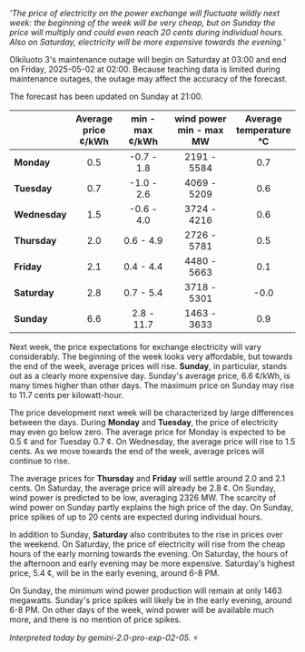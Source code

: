*'The price of electricity on the power exchange will fluctuate wildly next week: the beginning of the week will be very cheap, but on Sunday the price will multiply and could even reach 20 cents during individual hours. Also on Saturday, electricity will be more expensive towards the evening.*'

Olkiluoto 3's maintenance outage will begin on Saturday at 03:00 and end on Friday, 2025-05-02 at 02:00. Because teaching data is limited during maintenance outages, the outage may affect the accuracy of the forecast.

The forecast has been updated on Sunday at 21:00.

|    | Average<br>price<br>¢/kWh | min - max<br>¢/kWh | wind power<br>min - max<br>MW | Average<br>temperature<br>°C |
|:---|:---:|:---:|:---:|:---:|
| **Monday** | 0.5 | -0.7 - 1.8 | 2191 - 5584 | 0.7 |
| **Tuesday** | 0.7 | -1.0 - 2.6 | 4069 - 5209 | 0.6 |
| **Wednesday** | 1.5 | -0.6 - 4.0 | 3724 - 4216 | 0.6 |
| **Thursday** | 2.0 | 0.6 - 4.9 | 2726 - 5781 | 0.5 |
| **Friday** | 2.1 | 0.4 - 4.4 | 4480 - 5663 | 0.1 |
| **Saturday** | 2.8 | 0.7 - 5.4 | 3718 - 5301 | -0.0 |
| **Sunday** | 6.6 | 2.8 - 11.7 | 1463 - 3633 | 0.9 |

Next week, the price expectations for exchange electricity will vary considerably. The beginning of the week looks very affordable, but towards the end of the week, average prices will rise. **Sunday**, in particular, stands out as a clearly more expensive day. Sunday's average price, 6.6 ¢/kWh, is many times higher than other days. The maximum price on Sunday may rise to 11.7 cents per kilowatt-hour.

The price development next week will be characterized by large differences between the days. During **Monday** and **Tuesday**, the price of electricity may even go below zero. The average price for Monday is expected to be 0.5 ¢ and for Tuesday 0.7 ¢. On Wednesday, the average price will rise to 1.5 cents. As we move towards the end of the week, average prices will continue to rise.

The average prices for **Thursday** and **Friday** will settle around 2.0 and 2.1 cents. On Saturday, the average price will already be 2.8 ¢. On Sunday, wind power is predicted to be low, averaging 2326 MW. The scarcity of wind power on Sunday partly explains the high price of the day. On Sunday, price spikes of up to 20 cents are expected during individual hours.

In addition to Sunday, **Saturday** also contributes to the rise in prices over the weekend. On Saturday, the price of electricity will rise from the cheap hours of the early morning towards the evening. On Saturday, the hours of the afternoon and early evening may be more expensive. Saturday's highest price, 5.4 ¢, will be in the early evening, around 6-8 PM.

On Sunday, the minimum wind power production will remain at only 1463 megawatts. Sunday's price spikes will likely be in the early evening, around 6-8 PM. On other days of the week, wind power will be available much more, and there is no mention of price spikes.

*Interpreted today by gemini-2.0-pro-exp-02-05.* ⚡️

